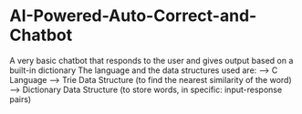 # AI-Powered-Auto-Correct-and-Chatbot
A very basic chatbot that responds to the user and gives output based on a built-in dictionary
The language and the data structures used are:
   --> C Language
   --> Trie Data Structure (to find the nearest similarity of the word)
   --> Dictionary Data Structure (to store words, in specific: input-response pairs)

